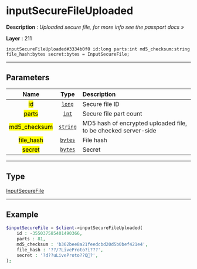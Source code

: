 # inputSecureFileUploaded

**Description** : *Uploaded secure file, for more info see the passport docs »*

**Layer** : 211

```tl
inputSecureFileUploaded#3334b0f0 id:long parts:int md5_checksum:string file_hash:bytes secret:bytes = InputSecureFile;
```

---

## Parameters

| Name | Type | Description |
| :---: | :---: | :--- |
| <mark>id</mark> | [`long`](type/long) | Secure file ID |
| <mark>parts</mark> | [`int`](type/int) | Secure file part count |
| <mark>md5_checksum</mark> | [`string`](type/string) | MD5 hash of encrypted uploaded file, to be checked server-side |
| <mark>file_hash</mark> | [`bytes`](type/bytes) | File hash |
| <mark>secret</mark> | [`bytes`](type/bytes) | Secret |

---

## Type

[InputSecureFile](type/InputSecureFile)

---

## Example

```php
$inputSecureFile = $client->inputSecureFileUploaded(
	id : -355037585401490366,
	parts : 81,
	md5_checksum : 'b362bee8a21feedcbd20d5b0bef421e4',
	file_hash : '??/?LiveProto?i???',
	secret : '?d??uLiveProto??Q?',
);
```